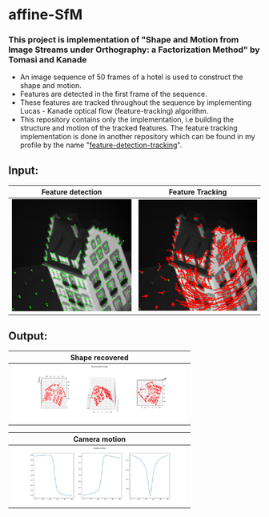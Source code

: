 # affine-SfM
### This project is implementation of "Shape and Motion from Image Streams under Orthography: a Factorization Method" by Tomasi and Kanade   

* An image sequence of 50 frames of a hotel is used to construct the shape and motion.  
* Features are detected in the first frame of the sequence.  
* These features are tracked throughout the sequence by implementing Lucas - Kanade optical flow (feature-tracking) algorithm.  
* This repository contains only the implementation, i.e building the structure and motion of the tracked features. The feature tracking implementation is done in another repository which can be found in my profile by the name "[feature-detection-tracking](https://github.com/Madhunc5229/feature-detection-tracking)". 

## Input:  
Feature detection             |  Feature Tracking | 
:-------------------------:|:-------------------------:|
<img src="/data/feature_detection.png" width="350" alt="Alt text" title=""> | <img src="/data/Full_sequence.png" width="350" alt="Alt text" title=""> |

## Output:  
Shape recovered             |  
:-------------------------:|
<img src="/results/shape.png" width="350" alt="Alt text" title=""> |

Camera motion            |  
:-------------------------:|
<img src="/results/motion.png" width="350" alt="Alt text" title=""> |





